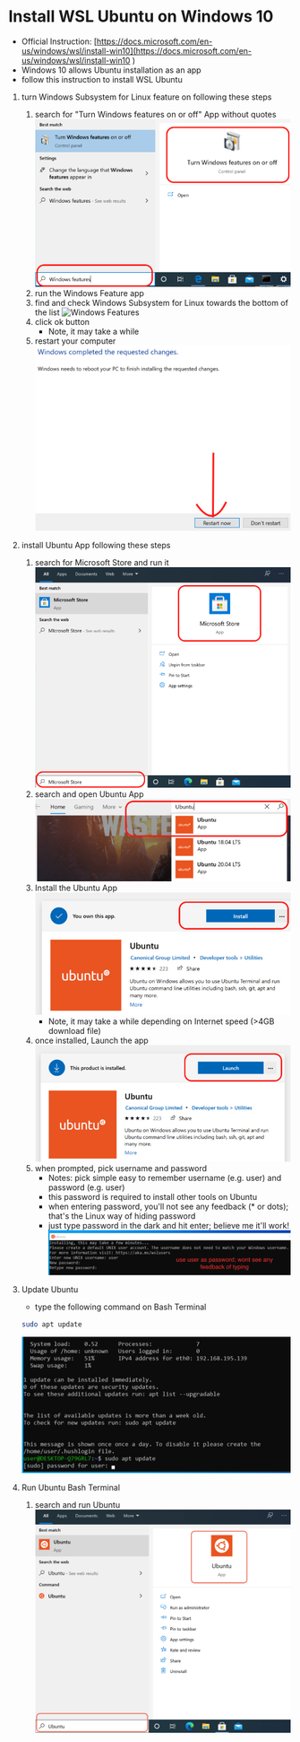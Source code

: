 
# Install WSL Ubuntu on Windows 10

- Official Instruction: [https://docs.microsoft.com/en-us/windows/wsl/install-win10](https://docs.microsoft.com/en-us/windows/wsl/install-win10
)
- Windows 10 allows Ubuntu installation as an app
- follow this instruction to install WSL Ubuntu

1. turn Windows Subsystem for Linux feature on following these steps
    1. search for "Turn Windows features on or off" App without quotes
    ![Search Feature](WSL-Search-Feature.png)
    2. run the Windows Feature app
    3. find and check Windows Subsystem for Linux towards the bottom of the list
    ![Windows Features](WSL-Feature.png)
    4. click ok button
        - Note, it may take a while
    5. restart your computer
    ![Restart](WSL-Restart.png)

2. install Ubuntu App following these steps
    1. search for Microsoft Store and run it
    ![Microsoft Store](WSL-Store.png)
    3. search and open Ubuntu App
    ![MS Store Ubuntu](WSL-Store-Ubuntu.png)
    4. Install the Ubuntu App
    ![Ubuntu Install](WSL-Ubuntu-Install.png)
        - Note, it may take a while depending on Internet speed (>4GB download file)
    4. once installed, Launch the app
    ![Ubuntu Launch](WSL-Ubuntu-Launch.png)
    5. when prompted, pick username and password
        - Notes: pick simple easy to remember username (e.g. user) and password (e.g. user)
        - this password is required to install other tools on Ubuntu
        - when entering password, you'll not see any feedback (* or dots); that's the Linux way of hiding password
        - just type password in the dark and hit enter; believe me it'll work!
    ![Ubuntu Account](WSL-Ubuntu-Account.png)

3. Update Ubuntu
    - type the following command on Bash Terminal

    ```bash
    sudo apt update
    ```

    ![Update Ubuntu](WSL-update.png)

4. Run Ubuntu Bash Terminal
    1. search and run Ubuntu
    ![Run Ubuntu](WSL-Run-Ubuntu.png)